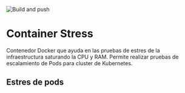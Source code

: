 ![Build and push](https://github.com/punkerside/container-stress/workflows/Build%20and%20push/badge.svg)

# Container Stress

Contenedor Docker que ayuda en las pruebas de estres de la infraestructura saturando la CPU y RAM. Permite realizar pruebas de escalamiento de Pods para cluster de Kubernetes.

## Estres de pods
